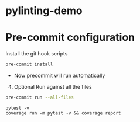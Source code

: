# pylinting-demo

# Pre-commit configuration

Install the git hook scripts
```bash
pre-commit install
```
- Now precommit will run automatically

4. Optional Run against all the files
```bash
pre-commit run --all-files
```

```
pytest -v
coverage run -m pytest -v && coverage report
```
